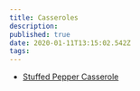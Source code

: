 ```yaml
---
title: Casseroles
description:
published: true
date: 2020-01-11T13:15:02.542Z
tags:
---
```


- [Stuffed Pepper Casserole](stuffed-pepper-casserole)
